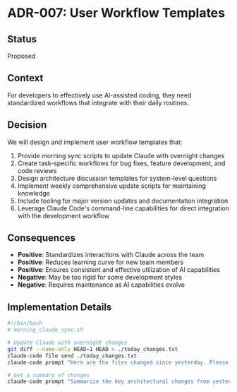 # ADR-007: User Workflow Templates

## Status
Proposed

## Context
For developers to effectively use AI-assisted coding, they need standardized workflows that integrate with their daily routines.

## Decision
We will design and implement user workflow templates that:
1. Provide morning sync scripts to update Claude with overnight changes
2. Create task-specific workflows for bug fixes, feature development, and code reviews
3. Design architecture discussion templates for system-level questions
4. Implement weekly comprehensive update scripts for maintaining knowledge
5. Include tooling for major version updates and documentation integration
6. Leverage Claude Code's command-line capabilities for direct integration with the development workflow

## Consequences
- **Positive**: Standardizes interactions with Claude across the team
- **Positive**: Reduces learning curve for new team members
- **Positive**: Ensures consistent and effective utilization of AI capabilities
- **Negative**: May be too rigid for some development styles
- **Negative**: Requires maintenance as AI capabilities evolve

## Implementation Details
```bash
#!/bin/bash
# morning_claude_sync.sh

# Update Claude with overnight changes
git diff --name-only HEAD~1 HEAD > ./today_changes.txt
claude-code file send ./today_changes.txt
claude-code prompt "Here are the files changed since yesterday. Please update your understanding of the codebase."

# Get a summary of changes
claude-code prompt "Summarize the key architectural changes from yesterday's commits."
``` 